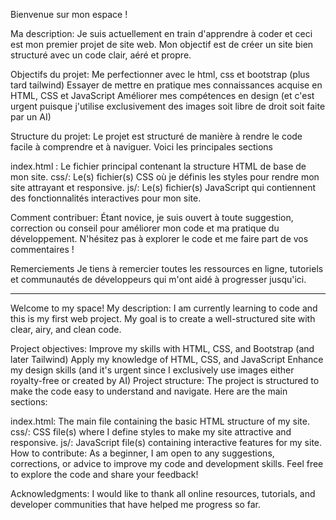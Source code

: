 Bienvenue sur mon espace !

Ma description:
Je suis actuellement en train d'apprendre à coder et ceci est mon premier projet de site web. Mon objectif est de créer un site bien structuré avec un code clair, aéré et propre.

Objectifs du projet:
Me perfectionner avec le html, css et bootstrap (plus tard tailwind)
Essayer de mettre en pratique mes connaissances acquise en HTML, CSS et JavaScript
Améliorer mes compétences en design (et c'est urgent puisque j'utilise exclusivement des images soit libre de droit soit faite par un AI)

Structure du projet:
Le projet est structuré de manière à rendre le code facile à comprendre et à naviguer. Voici les principales sections 

index.html : Le fichier principal contenant la structure HTML de base de mon site.
css/: Le(s) fichier(s) CSS où je définis les styles pour rendre mon site attrayant et responsive.
js/: Le(s) fichier(s) JavaScript qui contiennent des fonctionnalités interactives pour mon site.

Comment contribuer:
Étant novice, je suis ouvert à toute suggestion, correction ou conseil pour améliorer mon code et ma pratique du développement. N'hésitez pas à explorer le code et me faire part de vos commentaires !

Remerciements
Je tiens à remercier toutes les ressources en ligne, tutoriels et communautés de développeurs qui m'ont aidé à progresser jusqu'ici.

---------------------------------------------------------------------------------

Welcome to my space!
My description:
I am currently learning to code and this is my first web project. My goal is to create a well-structured site with clear, airy, and clean code.

Project objectives:
Improve my skills with HTML, CSS, and Bootstrap (and later Tailwind)
Apply my knowledge of HTML, CSS, and JavaScript
Enhance my design skills (and it's urgent since I exclusively use images either royalty-free or created by AI)
Project structure:
The project is structured to make the code easy to understand and navigate. Here are the main sections:

index.html: The main file containing the basic HTML structure of my site.
css/: CSS file(s) where I define styles to make my site attractive and responsive.
js/: JavaScript file(s) containing interactive features for my site.
How to contribute:
As a beginner, I am open to any suggestions, corrections, or advice to improve my code and development skills. Feel free to explore the code and share your feedback!

Acknowledgments:
I would like to thank all online resources, tutorials, and developer communities that have helped me progress so far.


